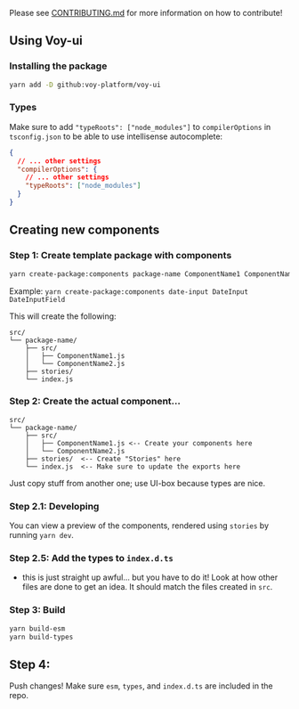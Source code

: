 Please see [CONTRIBUTING.md](.github/CONTRIBUTING.md) for more information on how to contribute!

## Using Voy-ui

### Installing the package

```sh
yarn add -D github:voy-platform/voy-ui
```

### Types

Make sure to add `"typeRoots": ["node_modules"]` to `compilerOptions` in `tsconfig.json` to be able to use intellisense autocomplete:

```json
{
  // ... other settings
  "compilerOptions": {
    // ... other settings
    "typeRoots": ["node_modules"]
  }
}
```

## Creating new components

### Step 1: Create template package with components

```sh
yarn create-package:components package-name ComponentName1 ComponentName2
```

Example: `yarn create-package:components date-input DateInput DateInputField`

This will create the following:

```
src/
└── package-name/
    ├── src/
    │   ├── ComponentName1.js
    │   └── ComponentName2.js
    ├── stories/
    └── index.js
```

### Step 2: Create the actual component...

```
src/
└── package-name/
    ├── src/
    │   ├── ComponentName1.js <-- Create your components here
    │   └── ComponentName2.js
    ├── stories/  <-- Create "Stories" here
    └── index.js  <-- Make sure to update the exports here
```

Just copy stuff from another one; use UI-box because types are nice.

### Step 2.1: Developing

You can view a preview of the components, rendered using `stories` by running `yarn dev`.

### Step 2.5: Add the types to `index.d.ts`

- this is just straight up awful... but you have to do it! Look at how other files are done to get an idea. It should match the files created in `src`.

### Step 3: Build

```sh
yarn build-esm
yarn build-types
```

## Step 4:

Push changes! Make sure `esm`, `types`, and `index.d.ts` are included in the repo.
